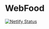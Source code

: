 # WebFood

[![Netlify Status](https://api.netlify.com/api/v1/badges/70ba6a7c-d5ed-46cc-8360-dee0fd51922c/deploy-status)](https://app.netlify.com/sites/voluble-praline-cf66e8/deploys)
